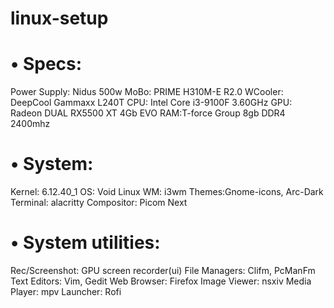 # linux-setup

# • Specs:

Power Supply: Nidus 500w
MoBo: PRIME H310M-E R2.0
WCooler: DeepCool Gammaxx L240T
CPU: Intel Core i3-9100F 3.60GHz
GPU: Radeon DUAL RX5500 XT 4Gb EVO
RAM:T-force Group 8gb DDR4 2400mhz

# • System:

Kernel: 6.12.40_1
OS: Void Linux
WM: i3wm
Themes:Gnome-icons, Arc-Dark
Terminal: alacritty
Compositor: Picom Next

# • System utilities:

Rec/Screenshot: GPU screen recorder(ui)
File Managers: Clifm, PcManFm
Text Editors: Vim, Gedit
Web Browser: Firefox
Image Viewer: nsxiv
Media Player: mpv
Launcher: Rofi
